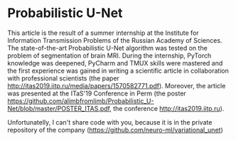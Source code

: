 # Probabilistic U-Net

This article is the result of a summer internship at the Institute for Information Transmission Problems of the Russian Academy of Sciences. The state-of-the-art Probabilistic U-Net algorithm was tested on the problem of segmentation of brain MRI. During the internship, PyTorch knowledge was deepened, PyCharm and TMUX skills were mastered and the first experience was gained in writing a scientific article in collaboration with professional scientists (the paper http://itas2019.iitp.ru/media/papers/1570582771.pdf). Moreover, the article was presented at the ITaS'19 Conference in Perm (the poster https://github.com/alimbfromlimb/Probabilistic_U-Net/blob/master/POSTER_ITAS.pdf, the conference http://itas2019.iitp.ru).

Unfortunatelly, I can't share code with you, because it is in the private repository of the company (https://github.com/neuro-ml/variational_unet)
